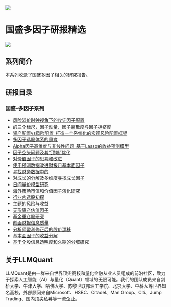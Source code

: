 ![](https://fastly.jsdelivr.net/gh/bucketio/img11@main/2024/10/21/1729466068183-23134fce-3131-4262-b18c-f378d71af4f6.gif)

# 国盛多因子研报精选

![](https://fastly.jsdelivr.net/gh/bucketio/img9@main/2024/10/20/1729465031968-b3c8959e-1d37-4b8a-91b1-b0b0dfe25143.png)

## 系列简介

本系列收录了国盛多因子相关的研究报告。

## 研报目录

### 国盛-多因子系列

- [风险溢价时钟视角下的攻守因子配置](https://github.com/LLMQuant/asset/blob/main/国盛因子择时：风险溢价时钟视角下的攻守因子配置.pdf)
- [的三个标尺，因子动量、因子离散度与因子拥挤度](https://github.com/LLMQuant/asset/blob/main/国盛因子择时：的三个标尺，因子动量、因子离散度与因子拥挤度.pdf)
- [资产配置vs风险配置_打造一个系统化的宏观风险配置框架](https://github.com/LLMQuant/asset/blob/main/国盛量化专题报告：资产配置vs风险配置_打造一个系统化的宏观风险配置框架.pdf)
- [多因子选股体系的思考](https://github.com/LLMQuant/asset/blob/main/国盛多因子系列1：多因子选股体系的思考.pdf)
- [Alpha因子高维度与非线性问题_基于Lasso的收益预测模型](https://github.com/LLMQuant/asset/blob/main/国盛多因子系列2：Alpha因子高维度与非线性问题_基于Lasso的收益预测模型.pdf)
- [因子空头问题及其“顶端”优化](https://github.com/LLMQuant/asset/blob/main/国盛多因子系列3：因子空头问题及其“顶端”优化.pdf)
- [对价值因子的思考和改进](https://github.com/LLMQuant/asset/blob/main/国盛多因子系列4：对价值因子的思考和改进.pdf)
- [使用预测数据改进财报月基本面因子](https://github.com/LLMQuant/asset/blob/main/国盛多因子系列5：使用预测数据改进财报月基本面因子.pdf)
- [寻找财务数据中的](https://github.com/LLMQuant/asset/blob/main/国盛多因子系列6：寻找财务数据中的.pdf)
- [对成长的分解及多维度寻找成长因子](https://github.com/LLMQuant/asset/blob/main/国盛多因子系列7：对成长的分解及多维度寻找成长因子.pdf)
- [日间量价模型研究](https://github.com/LLMQuant/asset/blob/main/国盛多因子系列8：日间量价模型研究.pdf)
- [海外市场市值和价值因子演化研究](https://github.com/LLMQuant/asset/blob/main/国盛多因子系列9：海外市场市值和价值因子演化研究.pdf)
- [行业内选股初探](https://github.com/LLMQuant/asset/blob/main/国盛多因子系列10：行业内选股初探.pdf)
- [主题的风险与收益](https://github.com/LLMQuant/asset/blob/main/国盛多因子系列11：主题的风险与收益.pdf)
- [无形资产估值因子](https://github.com/LLMQuant/asset/blob/main/国盛多因子系列12：无形资产估值因子.pdf)
- [基金重仓股研究](https://github.com/LLMQuant/asset/blob/main/国盛多因子系列13：基金重仓股研究.pdf)
- [刻画财报信息质量](https://github.com/LLMQuant/asset/blob/main/国盛多因子系列14：刻画财报信息质量.pdf)
- [分析师盈利修正后的股价漂移](https://github.com/LLMQuant/asset/blob/main/国盛多因子系列15：分析师盈利修正后的股价漂移.pdf)
- [基本面因子的收益分解](https://github.com/LLMQuant/asset/blob/main/国盛多因子系列16：基本面因子的收益分解.pdf)
- [基于个股信息透明度和久期的分域研究](https://github.com/LLMQuant/asset/blob/main/国盛多因子系列17：基于个股信息透明度和久期的分域研究.pdf)

## 关于LLMQuant

LLMQuant是由一群来自世界顶尖高校和量化金融从业人员组成的前沿社区，致力于探索人工智能（AI）与量化（Quant）领域的无限可能。我们的团队成员来自剑桥大学、牛津大学、哈佛大学、苏黎世联邦理工学院、北京大学、中科大等世界知名高校，外部顾问来自Microsoft、HSBC、Citadel、Man Group、Citi、Jump Trading、国内顶尖私募等一流企业。